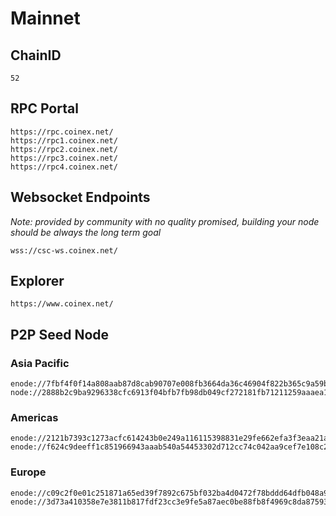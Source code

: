 # Mainnet

## ChainID

`52`

## RPC Portal

```
https://rpc.coinex.net/
https://rpc1.coinex.net/
https://rpc2.coinex.net/
https://rpc3.coinex.net/
https://rpc4.coinex.net/
```

## Websocket Endpoints

*Note: provided by community with no quality promised, building your node should be always the long term goal*

```
wss://csc-ws.coinex.net/
```

## Explorer

```
https://www.coinex.net/
```

## P2P Seed Node

### Asia Pacific

```
enode://7fbf4f0f14a808aab87d8cab90707e008fb3664da36c46904f822b365c9a59b13d153b20d574d5d3a3a7ab8f4a1fa42c8c83eb0cbf628acde04b1e05fa749a47@47.243.93.185:36652
node://2888b2c9ba9296338cfc6913f04bfb7fb98db049cf272181fb71211259aaaea1936de2d850629621644fa7816bddf8372a7335e191761ca90c0ee4dad2eb9037@47.243.33.230:36652
```

### Americas

```
enode://2121b7393c1273acfc614243b0e249a116115398831e29fe662efa3f3eaa21a072c060bf44fb6626682a21558c9abac1e628d6dbc1396ceec33868b822e20cbe@47.253.82.152:36652
enode://f624c9deeff1c851966943aaab540a54453302d712cc74c042aa9cef7e108c223a47c147f3dba6d7abe0eac7a7a326c2d947b7e680e70d0e76f80e462048e023@47.253.95.35:36652
```

### Europe

```
enode://c09c2f0e01c251871a65ed39f7892c675bf032ba4d0472f78bddd64dfb048a9b2be4ffc0520573abc42055fd7c0d9f8b00b9981d323663a4d7c63e3e567603c7@8.209.70.23:36652
enode://3d73a410358e7e3811b817fdf23cc3e9fe5a87aec0be88fb8f4969c8da8759338808163fc3a9f83589111fb357ad54db5b1c6b55948678921d25e558271ee633@8.209.117.25:36652
```